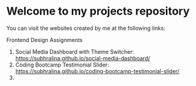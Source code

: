 # Welcome to my projects repository

You can visit the websites created by me at the following links:

Frontend Design Assignments
1. Social Media Dashboard with Theme Switcher: https://subhralina.github.io/social-media-dashboard/
2. Coding Bootcamp Testimonial Slider: https://subhralina.github.io/coding-bootcamp-testimonial-slider/
3. 
